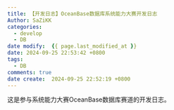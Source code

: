 ```yaml
---
title: 【开发日志】OceanBase数据库系统能力大赛开发日志
Author: SaZiKK
categories:
  - develop
  - DB
date modify:  {{ page.last_modified_at }}
date: 2024-09-25 22:53:42 +0800
tags:
  - DB
comments: true
date create:  2024-09-25 22:52:19 +0800
---
```

这是参与系统能力大赛OceanBase数据库赛道的开发日志。